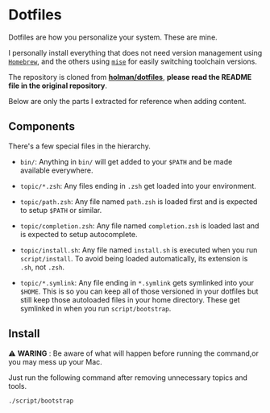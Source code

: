 # Dotfiles

Dotfiles are how you personalize your system. These are mine.

I personally install everything that does not need version management using [`Homebrew`](https://brew.sh), and the others using [`mise`](https://github.com/jdx/mise) for easily switching toolchain versions.

The repository is cloned from [**holman/dotfiles**](https://github.com/holman/dotfiles), **please read the README file in the original repository**.

Below are only the parts I extracted for reference when adding content.


## Components

There's a few special files in the hierarchy.

- `bin/`: Anything in `bin/` will get added to your `$PATH` and be made available everywhere.

- `topic/*.zsh`: Any files ending in `.zsh` get loaded into your environment.

- `topic/path.zsh`: Any file named `path.zsh` is loaded first and is expected to setup `$PATH` or similar.

- `topic/completion.zsh`: Any file named `completion.zsh` is loaded last and is expected to setup autocomplete.

- `topic/install.sh`: Any file named `install.sh` is executed when you run `script/install`. To avoid being loaded automatically, its extension is `.sh`, not `.zsh`.

- `topic/*.symlink`: Any file ending in `*.symlink` gets symlinked into your` $HOME`. This is so you can keep all of those versioned in your dotfiles but still keep those autoloaded files in your home directory. These get symlinked in when you run `script/bootstrap`.


## Install

⚠️ **WARING** : Be aware of what will happen before running the command,or you may mess up your Mac.

Just run the following command after removing unnecessary topics and tools.

```shell
./script/bootstrap
```
